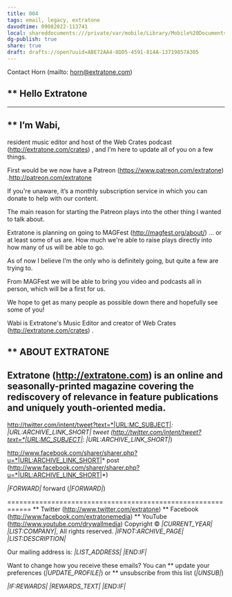 ```yaml
---
title: 004
tags: email, legacy, extratone
davodtime: 09082022-113741
local: shareddocuments:///private/var/mobile/Library/Mobile%20Documents/iCloud~md~obsidian/Documents/OBSHIDDIAN/drafts/ABE72AA4-8DD5-4591-814A-13719857A305.md
dg-publish: true
share: true
draft: drafts://open?uuid=ABE72AA4-8DD5-4591-814A-13719857A305
---
```

Contact Horn (mailto: horn@extratone.com)


** Hello Extratone
------------------------------------------------------------
------------------------------------------------------------


** I’m Wabi,
------------------------------------------------------------

resident music editor and host of the Web Crates podcast (http://extratone.com/crates) , and I’m here to update all of you on a few things.

First would be we now have a Patreon (https://www.patreon.com/extratone) .http://patreon.com/extratone

If you're unaware, it’s a monthly subscription service in which you can donate to help with our content.

The main reason for starting the Patreon plays into the other thing I wanted to talk about.

Extratone is planning on going to MAGFest (http://magfest.org/about/) ... or at least some of us are.
How much we're able to raise plays directly into how many of us will be able to go.

As of now I believe I’m the only who is definitely going, but quite a few are trying to.

From MAGFest we will be able to bring you video and podcasts all in person, which will be a first for us.

We hope to get as many people as possible down there and hopefully see some of you!

Wabi is Extratone's Music Editor and creator of Web Crates (http://extratone.com/crates) .



** ABOUT EXTRATONE
------------------------------------------------------------

Extratone (http://extratone.com) is an online and seasonally-printed magazine covering the rediscovery of relevance in feature publications and uniquely youth-oriented media.
------------------------------------------------------------

http://twitter.com/intent/tweet?text=*|URL:MC_SUBJECT|*: *|URL:ARCHIVE_LINK_SHORT|* tweet (http://twitter.com/intent/tweet?text=*|URL:MC_SUBJECT|*: *|URL:ARCHIVE_LINK_SHORT|*)

http://www.facebook.com/sharer/sharer.php?u=*|URL:ARCHIVE_LINK_SHORT|* post (http://www.facebook.com/sharer/sharer.php?u=*|URL:ARCHIVE_LINK_SHORT|*)

*|FORWARD|* forward (*|FORWARD|*)

============================================================
** Twitter (http://www.twitter.com/extratone)
** Facebook (http://www.facebook.com/extratonemedia)
** YouTube (http://www.youtube.com/drywallmedia)
Copyright © *|CURRENT_YEAR|* *|LIST:COMPANY|*, All rights reserved.
*|IFNOT:ARCHIVE_PAGE|* *|LIST:DESCRIPTION|*

Our mailing address is:
*|LIST_ADDRESS|* *|END:IF|*

Want to change how you receive these emails?
You can ** update your preferences (*|UPDATE_PROFILE|*)
or ** unsubscribe from this list (*|UNSUB|*)

*|IF:REWARDS|* *|REWARDS_TEXT|* *|END:IF|*